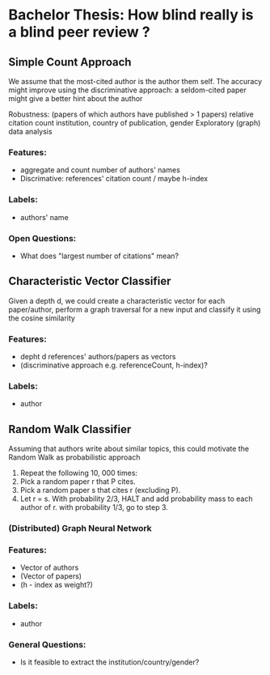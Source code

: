# Bachelor Thesis: How blind really is a blind peer review ?
## Simple Count Approach
We assume that the most-cited author is the author them self.
The accuracy might improve using the discriminative approach: a seldom-cited paper might give a better hint about the author

Robustness:
(papers of which authors have published > 1 papers)
relative citation count
institution, country of publication, gender
Exploratory (graph) data analysis

### Features:

- aggregate and count number of authors' names
- Discrimative: references' citation count / maybe h-index

### Labels:
- authors' name

### Open Questions:
- What does "largest number of citations" mean?

## Characteristic Vector Classifier
Given a depth d, we could create a characteristic vector for each paper/author, perform a graph traversal for a new input and classify it using the cosine similarity

### Features:
- depht d references' authors/papers as vectors
- (discriminative approach e.g. referenceCount, h-index)?

### Labels:
- author

## Random Walk Classifier
Assuming that authors write about similar topics, this could motivate the Random Walk as probabilistic approach

1. Repeat the following 10, 000 times:
2. Pick a random paper r that P cites.
3. Pick a random paper s that cites r (excluding P).
4. Let r = s. With probability 2/3, HALT and add probability mass to each author
of r. with probability 1/3, go to step 3.

### (Distributed) Graph Neural Network

### Features:
- Vector of authors
- (Vector of papers)
- (h - index as weight?)

### Labels:
- author

### General Questions:
- Is it feasible to extract the institution/country/gender?
